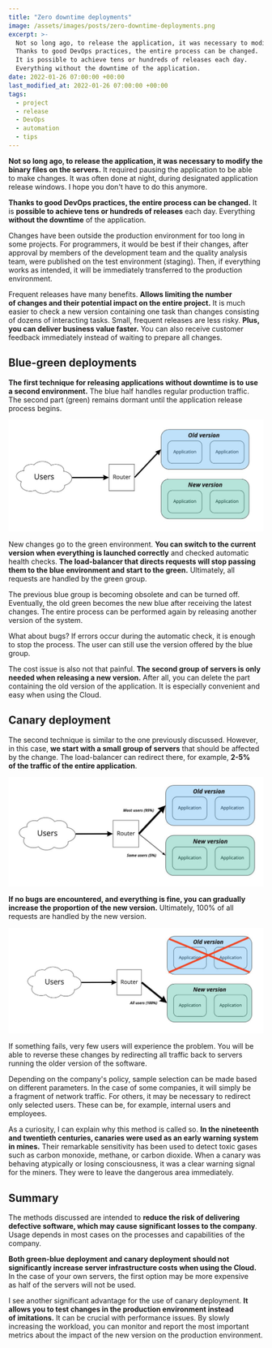 ```yaml
---
title: "Zero downtime deployments"
image: /assets/images/posts/zero-downtime-deployments.png
excerpt: >-
  Not so long ago, to release the application, it was necessary to modify the binary files on the servers.
  Thanks to good DevOps practices, the entire process can be changed.
  It is possible to achieve tens or hundreds of releases each day.
  Everything without the downtime of the application.
date: 2022-01-26 07:00:00 +00:00
last_modified_at: 2022-01-26 07:00:00 +00:00
tags:
  - project
  - release
  - DevOps
  - automation
  - tips
---
```


  **Not so long ago, to release the application, it was necessary to modify the binary files on the servers.**
  It required pausing the application to be able to make changes.
  It was often done at night, during designated application release windows.
  I hope you don't have to do this anymore.

  **Thanks to good DevOps practices, the entire process can be changed.**
  It is **possible to achieve tens or hundreds of releases** each day.
  Everything **without the downtime** of the application.

  Changes have been outside the production environment for too long in some projects.
  For programmers, it would be best if their changes, after approval by members of the development team and the quality analysis team, were published on the test environment (staging).
  Then, if everything works as intended, it will be immediately transferred to the production environment.

  Frequent releases have many benefits.
  **Allows limiting the number of changes and their potential impact on the entire project.**
  It is much easier to check a new version containing one task than changes consisting of dozens of interacting tasks.
  Small, frequent releases are less risky.
  **Plus, you can deliver business value faster.**
  You can also receive customer feedback immediately instead of waiting to prepare all changes.

## Blue-green deployments

  **The first technique for releasing applications without downtime is to use a second environment.**
  The blue half handles regular production traffic.
  The second part (green) remains dormant until the application release process begins.

  ![Blue-green deployment](/assets/images/zero-downtime-deployments/blue_green_deployment.jpeg)

  New changes go to the green environment.
  **You can switch to the current version when everything is launched correctly** and checked automatic health checks.
  **The load-balancer that directs requests will stop passing them to the blue environment and start to the green.**
  Ultimately, all requests are handled by the green group.

  The previous blue group is becoming obsolete and can be turned off.
  Eventually, the old green becomes the new blue after receiving the latest changes.
  The entire process can be performed again by releasing another version of the system.

  What about bugs?
  If errors occur during the automatic check, it is enough to stop the process.
  The user can still use the version offered by the blue group.

  The cost issue is also not that painful.
  **The second group of servers is only needed when releasing a new version.**
  After all, you can delete the part containing the old version of the application.
  It is especially convenient and easy when using the Cloud.

## Canary deployment

  The second technique is similar to the one previously discussed.
  However, in this case, **we start with a small group of servers** that should be affected by the change.
  The load-balancer can redirect there, for example, **2-5% of the traffic of the entire application**.

  ![Blue-green deployment](/assets/images/zero-downtime-deployments/canary_deployment_start.jpeg)

  **If no bugs are encountered, and everything is fine, you can gradually increase the proportion of the new version.**
  Ultimately, 100% of all requests are handled by the new version.

  ![Blue-green deployment](/assets/images/zero-downtime-deployments/canary_deployment_final.jpeg)

  If something fails, very few users will experience the problem.
  You will be able to reverse these changes by redirecting all traffic back to servers running the older version of the software.

  Depending on the company's policy, sample selection can be made based on different parameters.
  In the case of some companies, it will simply be a fragment of network traffic.
  For others, it may be necessary to redirect only selected users.
  These can be, for example, internal users and employees.

  As a curiosity, I can explain why this method is called so.
  **In the nineteenth and twentieth centuries, canaries were used as an early warning system in mines.**
  Their remarkable sensitivity has been used to detect toxic gases such as carbon monoxide, methane, or carbon dioxide.
  When a canary was behaving atypically or losing consciousness, it was a clear warning signal for the miners.
  They were to leave the dangerous area immediately.

## Summary

  The methods discussed are intended to **reduce the risk of delivering defective software, which may cause significant losses to the company**.
  Usage depends in most cases on the processes and capabilities of the company.

  **Both green-blue deployment and canary deployment should not significantly increase server infrastructure costs when using the Cloud.**
  In the case of your own servers, the first option may be more expensive as half of the servers will not be used.

  I see another significant advantage for the use of canary deployment.
  **It allows you to test changes in the production environment instead of imitations.**
  It can be crucial with performance issues.
  By slowly increasing the workload, you can monitor and report the most important metrics about the impact of the new version on the production environment.
